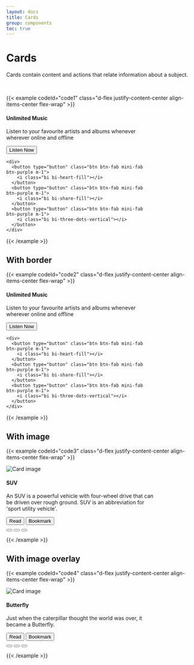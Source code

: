 ```yaml
---
layout: docs
title: Cards
group: components
toc: true
---
```


# Cards

Cards contain content and actions that relate information about a subject.

<br>

{{< example codeId="code1" class="d-flex justify-content-center align-items-center flex-wrap" >}}

<div class="card bg-purple bg-opacity-10" style="max-width:400px">
  <div class="card-body">
    <h4 class="card-title text-purple">Unlimited Music</h4>
    <p class="card-text">
      Listen to your favourite artists and albums whenever wherever online
      and offline
    </p>
  </div>
  <div class="d-flex justify-content-between align-items-center flex-wrap p-2">
    <button type="button" class="btn btn-text-purple">
      Listen Now
    </button>

    <div>
      <button type="button" class="btn btn-fab mini-fab btn-purple m-1">
        <i class="bi bi-heart-fill"></i>
      </button>
      <button type="button" class="btn btn-fab mini-fab btn-purple m-1">
        <i class="bi bi-share-fill"></i>
      </button>
      <button type="button" class="btn btn-fab mini-fab btn-purple m-1">
        <i class="bi bi-three-dots-vertical"></i>
      </button>
    </div>
  </div>
</div>

{{< /example >}}

## With border
{{< example codeId="code2" class="d-flex justify-content-center align-items-center flex-wrap" >}}

<div class="card border border-purple" style="max-width:400px">
  <div class="card-body">
    <h4 class="card-title text-purple">Unlimited Music</h4>
    <p class="card-text">
      Listen to your favourite artists and albums whenever wherever online
      and offline
    </p>
  </div>
  <div class="d-flex justify-content-between align-items-center flex-wrap p-2">
    <button type="button" class="btn btn-text-purple">
      Listen Now
    </button>

    <div>
      <button type="button" class="btn btn-fab mini-fab btn-purple m-1">
        <i class="bi bi-heart-fill"></i>
      </button>
      <button type="button" class="btn btn-fab mini-fab btn-purple m-1">
        <i class="bi bi-share-fill"></i>
      </button>
      <button type="button" class="btn btn-fab mini-fab btn-purple m-1">
        <i class="bi bi-three-dots-vertical"></i>
      </button>
    </div>
  </div>
</div>

{{< /example >}}

## With image
{{< example codeId="code3" class="d-flex justify-content-center align-items-center flex-wrap" >}}

<div class="card bg-indigo bg-opacity-10 m-3" style="max-width: 400px;">
  <img class="card-img-top" src="/materialstyle/assets/images/suv.jpg" alt="Card image">
  <div class="card-body">
    <h4 class="card-title">SUV</h4>
    <p class="card-text">
      An SUV is a powerful vehicle with four-wheel drive that can be
      driven over rough ground. SUV is an abbreviation for 'sport utility
      vehicle'.
    </p>
  </div>
  <div class="d-flex justify-content-between align-items-center flex-wrap p-2">
    <div>
      <button type="button" class="btn btn-text-indigo">Read</button>
      <button type="button" class="btn btn-text-indigo">Bookmark</button>
    </div>
    <div>
      <button type="button" class="btn btn-fab mini-fab btn-text-dark m-1">
        <i class="bi bi-heart-fill"></i>
      </button>
      <button type="button" class="btn btn-fab mini-fab btn-text-dark m-1">
        <i class="bi bi-share-fill"></i>
      </button>
      <button type="button" class="btn btn-fab mini-fab btn-text-dark m-1">
        <i class="bi bi-three-dots-vertical"></i>
      </button>
    </div>
  </div>
</div>

{{< /example >}}

## With image overlay
{{< example codeId="code4" class="d-flex justify-content-center align-items-center flex-wrap" >}}

<div class="card m-3" style="max-width:400px">
  <img class="card-img-top" src="/materialstyle/assets/images/butterfly.jpg" alt="Card image">
  <div class="card-img-overlay">
    <h4 class="card-title text-white">Butterfly</h4>
    <p class="card-text text-white">
      Just when the caterpillar thought the world was over, it became a Butterfly.
    </p>
  </div>
  <div class="d-flex justify-content-between align-items-center flex-wrap p-2 bg-yellow bg-opacity-10">
    <div>
      <button type="button" class="btn btn-text-red">Read</button>
      <button type="button" class="btn btn-text-red">Bookmark</button>
    </div>
    <div>
      <button type="button" class="btn btn-fab mini-fab btn-text-dark m-1">
        <i class="bi bi-heart-fill"></i>
      </button>
      <button type="button" class="btn btn-fab mini-fab btn-text-dark m-1">
        <i class="bi bi-share-fill"></i>
      </button>
      <button type="button" class="btn btn-fab mini-fab btn-text-dark m-1">
        <i class="bi bi-three-dots-vertical"></i>
      </button>
    </div>
  </div>
</div>

{{< /example >}}
